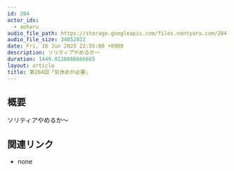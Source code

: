 ```yaml
---
id: 284
actor_ids:
  - aoharu
audio_file_path: https://storage.googleapis.com/files.nantyara.com/284.mp3
audio_file_size: 34852822
date: Fri, 16 Jun 2023 22:55:00 +0900
description: ソリティアやめるか〜
duration: 1449.0126666666665
layout: article
title: 第284回「気休めが必要」
---
```

## 概要

ソリティアやめるか〜

## 関連リンク

* none
